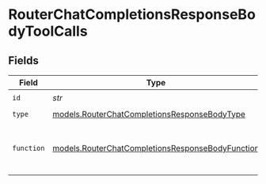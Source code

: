 # RouterChatCompletionsResponseBodyToolCalls


## Fields

| Field                                                                                                      | Type                                                                                                       | Required                                                                                                   | Description                                                                                                |
| ---------------------------------------------------------------------------------------------------------- | ---------------------------------------------------------------------------------------------------------- | ---------------------------------------------------------------------------------------------------------- | ---------------------------------------------------------------------------------------------------------- |
| `id`                                                                                                       | *str*                                                                                                      | :heavy_check_mark:                                                                                         | N/A                                                                                                        |
| `type`                                                                                                     | [models.RouterChatCompletionsResponseBodyType](../models/routerchatcompletionsresponsebodytype.md)         | :heavy_check_mark:                                                                                         | N/A                                                                                                        |
| `function`                                                                                                 | [models.RouterChatCompletionsResponseBodyFunction](../models/routerchatcompletionsresponsebodyfunction.md) | :heavy_check_mark:                                                                                         | The function that the model called.                                                                        |